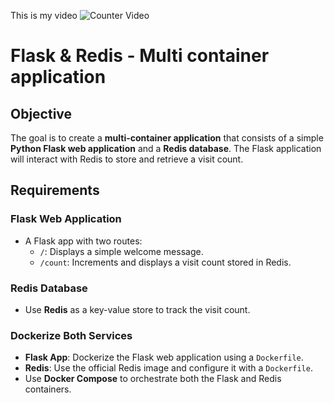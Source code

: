 This is my video
![Counter Video](static/countervideo.gif)
# Flask & Redis - Multi container application

## Objective

The goal is to create a **multi-container application** that consists of a simple **Python Flask web application** and a **Redis database**. The Flask application will interact with Redis to store and retrieve a visit count.

## Requirements

### **Flask Web Application**

- A Flask app with two routes:
  - `/`: Displays a simple welcome message.
  - `/count`: Increments and displays a visit count stored in Redis.

### **Redis Database**

- Use **Redis** as a key-value store to track the visit count.

### **Dockerize Both Services**

- **Flask App**: Dockerize the Flask web application using a `Dockerfile`.
- **Redis**: Use the official Redis image and configure it with a `Dockerfile`.
- Use **Docker Compose** to orchestrate both the Flask and Redis containers.

